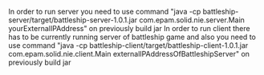 In order to run server you need to use command "java -cp battleship-server/target/battleship-server-1.0.1.jar com.epam.solid.nie.server.Main yourExternalIPAddress" on previously build jar
In order to run client there has to be currently running server of battleship game and also you need to use command "java -cp battleship-client/target/battleship-client-1.0.1.jar com.epam.solid.nie.client.Main externalIPAddressOfBattleshipServer" on previously build jar